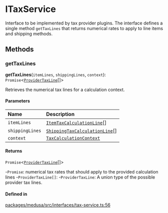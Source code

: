 # ITaxService

Interface to be implemented by tax provider plugins. The interface defines a
single method `getTaxLines` that returns numerical rates to apply to line
items and shipping methods.

## Methods

### getTaxLines

**getTaxLines**(`itemLines`, `shippingLines`, `context`): `Promise`<[`ProviderTaxLine`](../types/ProviderTaxLine.md)[]\>

Retrieves the numerical tax lines for a calculation context.

#### Parameters

| Name | Description |
| :------ | :------ |
| `itemLines` | [`ItemTaxCalculationLine`](../types/ItemTaxCalculationLine.md)[] | the line item calculation lines |
| `shippingLines` | [`ShippingTaxCalculationLine`](../types/ShippingTaxCalculationLine.md)[] |
| `context` | [`TaxCalculationContext`](../types/TaxCalculationContext.md) | other details relevant to the tax determination |

#### Returns

`Promise`<[`ProviderTaxLine`](../types/ProviderTaxLine.md)[]\>

-`Promise`: numerical tax rates that should apply to the provided calculation
  lines
	-`ProviderTaxLine[]`: 
		-`ProviderTaxLine`: A union type of the possible provider tax lines.

#### Defined in

[packages/medusa/src/interfaces/tax-service.ts:56](https://github.com/medusajs/medusa/blob/3d9f5ae63/packages/medusa/src/interfaces/tax-service.ts#L56)
